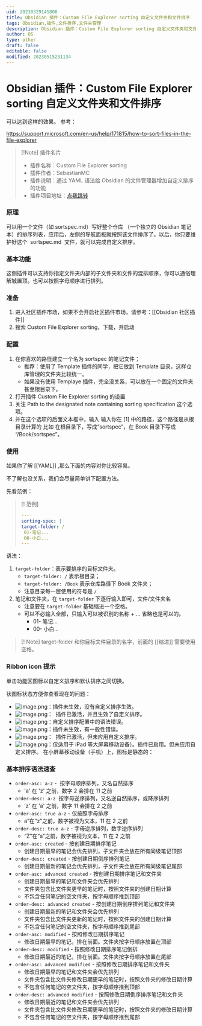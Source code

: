 ```yaml
---
uid: 20230329145808
title: Obsidian 插件：Custom File Explorer sorting 自定义文件夹和文件排序
tags: Obsidian,插件,文件排序,文件夹管理
description: Obsidian 插件：Custom File Explorer sorting 自定义文件夹和文件排序
author: OS
type: other
draft: false
editable: false
modified: 20230515231134
---
```


# Obsidian 插件：Custom File Explorer sorting 自定义文件夹和文件排序

可以达到这样的效果。 参考：

<https://support.microsoft.com/en-us/help/171815/how-to-sort-files-in-the-file-explorer>

> [!Note] 插件名片
> - 插件名称：Custom File Explorer sorting
> - 插件作者：SebastianMC
> - 插件说明：通过 YAML 语法给 Obsidian 的文件管理器增加自定义排序的功能
> - 插件项目地址：[点我跳转](https://github.com/SebastianMC/obsidian-custom-sort)

### 原理

可以用一个文件（如 sortspec.md）写好整个仓库 （一个独立的 Obsidian 笔记本）的排序列表，应用后，左侧的导航面板就按照该文件排序了。以后，你只要维护好这个  sortspec.md  文件，就可以完成自定义排序。

### 基本功能

这侧插件可以支持你指定文件夹内部的子文件夹和文件的混排顺序，你可以通俗理解城置顶。也可以按照字母顺序进行排列。

### 准备

1. 进入社区插件市场，如果不会开启社区插件市场，请参考：[[Obsidian 社区插件]]
2. 搜索 Custom File Explorer sorting，下载，并启动

### 配置

1. 在你喜欢的路径建立一个名为 sortspec 的笔记文件；
    - 推荐：使用了 Template 插件的同学，把它放到 Template 目录，这样仓库管理的文件夹比较统一。
    - 如果没有使用 Templaye 插件，完全没关系，可以放在一个固定的文件夹甚至根目录下。
2. 打开插件 Custom File Explorer sorting 的设置
3. 关注 Path to the designated note containing sorting specification 这个选项。
4. 并在这个选项的后面文本框中，输入 输入你在 [1] 中的路径，这个路径是从根目录计算的 比如 在根目录下，写成“sortspec”，在 Book 目录下写成 “/Book/sortspec”。

### 使用

如果你了解 [[YAML]] ,那么下面的内容对你比较容易。

不了解也没关系，我们会尽量简单讲下配置方法。

先看范例：

> [! 范例]
>
> ```YAML
> ---
> sorting-spec: |
> target-folder: /
>  01-笔记...
>  00-小白...
> ---
> ```

语法：

1. `target-folder`：表示要排序的目标文件夹。
    - `target-folder: /` 表示根目录；
    - `target-folder: /Book` 表示仓库路径下 Book 文件夹；
    - 注意目录每一层使用的符号是 `/`
2. 笔记和文件夹，在 `target-folder` 下逐行输入即可，文件/文件夹名
    - 注意要在 `target-folder` 基础缩进一个空格。
    - 可以不必输入全部，只输入可以被识别的名称 + ... 省略也是可以的。
        - 01- 笔记...
        - 00- 小白...

> [! Note]
> target-folder 和你目标文件目录的名字，前面的 [[缩进]] 需要使用空格。

### Ribbon icon 提示

单击功能区图标以自定义排序和默认排序之间切换。

状图标状态方便你查看现在的问题：

- ![image.png](https://cdn.pkmer.cn/images/20230507123118.png!pkmer)：插件未生效，没有自定义排序生效。
- ![image.png](https://cdn.pkmer.cn/images/28da170461b48881ceb144ff0e9e1981_MD5.png!pkmer)：  插件已激活，并且生效了自定义排序。
- ![image.png](https://cdn.pkmer.cn/images/e0cb82c19128ed14fa03e2bcccb39865_MD5.png!pkmer)：自定义排序配置中的语法错误。
- ![image.png](https://cdn.pkmer.cn/images/20230507123133.png!pkmer)：插件未生效，有一般性错误。
- ![image.png](https://cdn.pkmer.cn/images/20230507123153.png!pkmer)：  插件已激活，但未应用自定义排序。
- ![image.png](https://cdn.pkmer.cn/images/20230507123206.png!pkmer)：仅适用于 iPad 等大屏幕移动设备）。插件已启用。但未应用自定义排序。
    在小屏幕移动设备（手机）上，图标是静态的：

### 基本排序语法速查

- `order-asc: a-z` -  按字母顺序排列，又名自然排序
    - 'a' 在 'z' 之前，数字 2 会排在 11 之前
- `order-desc: a-z`  按字母逆序排列，又名逆自然排序，或降序排列
    - 'z' 在 'a' 之前，数字 11 会排在 2 之前
- `order-asc: true a-z` - 仅按照字母排序
    - a”在“z”之前，数字被视为文本，11 在 2 之前
- `order-desc: true a-z` - 字母逆序排列，数字逆序排列
    - “Z”在“a”之前，数字被视为文本，11 在 2 之前
- `order-asc: created` - 按创建日期排序笔记
    - 创建日期最早的笔记会优先排列，子文件夹会放在所有同级笔记顶部
- `order-desc: created` - 按创建日期倒序排列笔记
    - 创建日期最新的笔记会优先排列，子文件夹会放在所有同级笔记尾部
- `order-asc: advanced created` - 按创建日期排序笔记和文件夹
    - 创建日期最早的笔记和文件夹会优先排列
    - 文件夹包含比文件夹更早的笔记时，按照文件夹的创建日期计算
    - 不包含任何笔记的空文件夹，按字母顺序推到顶部
- `order-desc: advanced created` - 按创建日期倒序排列笔记和文件夹
    - 创建日期最新的笔记和文件夹会优先排列
    - 文件夹包含比文件夹更新的笔记时，按照文件夹的创建日期计算
    - 不包含任何笔记的空文件夹，按字母顺序推到尾部
- `order-asc: modified` - 按照修改日期排序笔记
    - 修改日期最早的笔记，排在前面。文件夹按字母顺序放置在顶部
- `order-desc: modified` - 按照修改日期排序笔记倒排
    - 修改日期最近的笔记，排在前面。文件夹按字母顺序放置在尾部
- `order-asc: advanced modified` - 按照修改日期排序笔记和文件夹
    - 修改日期最早的笔记和文件夹会优先排列
    - 文件夹包含比文件夹修改日期更早的笔记时，按照文件夹的修改日期计算
    - 不包含任何笔记的空文件夹，按字母顺序推到顶部
- `order-desc: advanced modified` - 按照修改日期倒序排序笔记和文件夹
    - 修改日期最近的笔记和文件夹会优先排列
    - 文件夹包含比文件夹修改日期更早的笔记时，按照文件夹的修改日期计算
    - 不包含任何笔记的空文件夹，按字母顺序推到尾部
